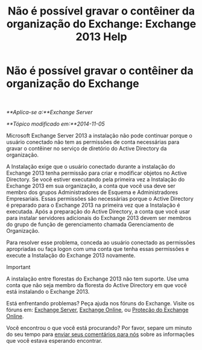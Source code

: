 ﻿---
title: 'Não é possível gravar o contêiner da organização do Exchange: Exchange 2013 Help'
TOCTitle: Não é possível gravar o contêiner da organização do Exchange
ms:assetid: 17c4667b-7db1-4e0a-b824-1f6d51d980a9
ms:mtpsurl: https://technet.microsoft.com/pt-br/library/ms.exch.setupreadiness.globalserverinstall(v=EXCHG.150)
ms:contentKeyID: 50485020
ms.date: 05/22/2018
mtps_version: v=EXCHG.150
ms.translationtype: MT
---

# Não é possível gravar o contêiner da organização do Exchange

 

_**Aplica-se a:**Exchange Server_

_**Tópico modificado em:**2014-11-05_

Microsoft Exchange Server 2013 a instalação não pode continuar porque o usuário conectado não tem as permissões de conta necessárias para gravar o contêiner no serviço de diretório do Active Directory da organização.

A Instalação exige que o usuário conectado durante a instalação do Exchange 2013 tenha permissão para criar e modificar objetos no Active Directory. Se você estiver executando pela primeira vez a Instalação do Exchange 2013 em sua organização, a conta que você usa deve ser membro dos grupos Administradores de Esquema e Administradores Empresariais. Essas permissões são necessárias porque o Active Directory é preparado para o Exchange 2013 na primeira vez que a Instalação é executada. Após a preparação do Active Directory, a conta que você usar para instalar servidores adicionais do Exchange 2013 devem ser membros do grupo de função de gerenciamento chamada Gerenciamento de Organização.

Para resolver esse problema, conceda ao usuário conectado as permissões apropriadas ou faça logon com uma conta que tenha essas permissões e execute a Instalação do Exchange 2013 novamente.


> [!IMPORTANT]
> A instalação entre florestas do Exchange 2013 não tem suporte. Use uma conta que não seja membro da floresta do Active Directory em que você está instalando o Exchange 2013.



Está enfrentando problemas? Peça ajuda nos fóruns do Exchange. Visite os fóruns em: [Exchange Server](https://go.microsoft.com/fwlink/p/?linkid=60612), [Exchange Online](https://go.microsoft.com/fwlink/p/?linkid=267542), ou [Proteção do Exchange Online](https://go.microsoft.com/fwlink/p/?linkid=285351).

Você encontrou o que você está procurando? Por favor, separe um minuto do seu tempo para [enviar seus comentários para nós](mailto:exsetuphelpfeedback@microsoft.com?subject=exchange%202013%20setup%20help%20feedback) sobre as informações que você estava esperando encontrar.

